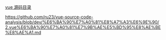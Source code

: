 [vue 源码目录](/vue-code-analysis/02.vue源码目录设计.md)

https://github.com/ru23/vue-source-code-analysis/blob/dev/%E6%BA%90%E7%A0%81%E8%A7%A3%E6%9E%90/2.vue%E6%BA%90%E7%A0%81%E7%9B%AE%E5%BD%95%E8%AE%BE%E8%AE%A1.md
